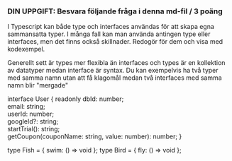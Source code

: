 ###  DIN UPPGIFT: Besvara följande fråga i denna md-fil / 3 poäng

I Typescript kan både type och interfaces användas för att skapa egna sammansatta typer. I många fall kan man använda antingen type eller interfaces, men det finns också skillnader. Redogör för dem och visa med kodexempel. 

Generellt sett är types mer flexibla än interfaces och types är en kollektion av datatyper medan interface är syntax. Du kan exempelvis ha två typer med samma namn utan att få klagomål medan två interfaces med samma namn blir "mergade"

interface User {
    readonly dbId: number;        
    email: string;                
    userId: number;           
    googleId?: string;        
    startTrial(): string;        
    getCoupon(couponName: string, value: number): number;
}

type Fish = { swim: () => void };
type Bird = { fly: () => void };

